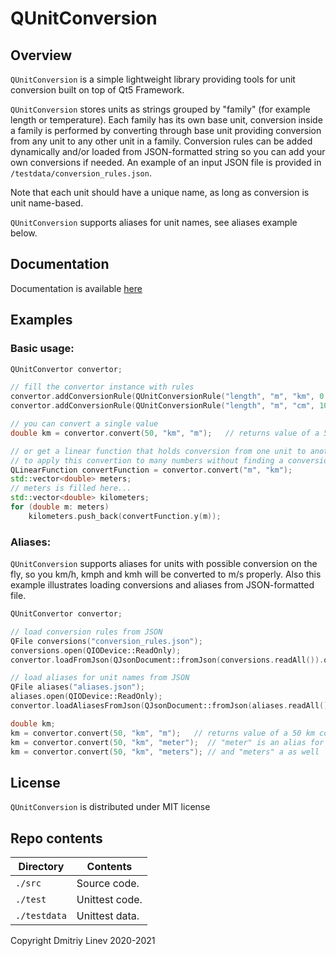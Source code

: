 # QUnitConversion

## Overview

`QUnitConversion` is a simple lightweight library providing tools for unit conversion built on top of Qt5 Framework.

`QUnitConversion` stores units as strings grouped by "family" (for example length or temperature). Each family has its own base unit, conversion inside a family is performed by converting through base unit
providing conversion from any unit to any other unit in a family. Conversion rules can be added dynamically
and/or loaded from JSON-formatted string so you can add your own conversions if needed. An example of 
an input JSON file is provided in `/testdata/conversion_rules.json`.

Note that each unit should have a unique name, as long as conversion is unit name-based.

`QUnitConversion` supports aliases for unit names, see aliases example below.

## Documentation

Documentation is available [here](https://beardedbeaver.github.io/QUnitConversion/index.html)

## Examples

### Basic usage:

```cpp
QUnitConvertor convertor;

// fill the convertor instance with rules
convertor.addConversionRule(QUnitConversionRule("length", "m", "km", 0.001, 0));
convertor.addConversionRule(QUnitConversionRule("length", "m", "cm", 100, 0));

// you can convert a single value
double km = convertor.convert(50, "km", "m");   // returns value of a 50 km converted to meters

// or get a linear function that holds conversion from one unit to another
// to apply this convertion to many numbers without finding a conversion each time 
QLinearFunction convertFunction = convertor.convert("m", "km");
std::vector<double> meters;
// meters is filled here...
std::vector<double> kilometers;
for (double m: meters)
    kilometers.push_back(convertFunction.y(m));
```

### Aliases:

`QUnitConversion` supports aliases for units with possible conversion on the fly, so you km/h, kmph and kmh 
will be converted to m/s properly. Also this example illustrates loading conversions and aliases from
JSON-formatted file.

```cpp
QUnitConvertor convertor;

// load conversion rules from JSON
QFile conversions("conversion_rules.json");
conversions.open(QIODevice::ReadOnly);
convertor.loadFromJson(QJsonDocument::fromJson(conversions.readAll()).object());

// load aliases for unit names from JSON
QFile aliases("aliases.json");
aliases.open(QIODevice::ReadOnly);
convertor.loadAliasesFromJson(QJsonDocument::fromJson(aliases.readAll()).object());

double km;
km = convertor.convert(50, "km", "m");   // returns value of a 50 km converted to meters
km = convertor.convert(50, "km", "meter");  // "meter" is an alias for "m" written in loaded json
km = convertor.convert(50, "km", "meters"); // and "meters" a as well
```

## License

`QUnitConversion` is distributed under MIT license

## Repo contents

| Directory     | Contents                       |
|---------------|--------------------------------|
| `./src`       | Source code.                   |
| `./test`      | Unittest code.                 |
| `./testdata`  | Unittest data.                 |

Copyright Dmitriy Linev 2020-2021
